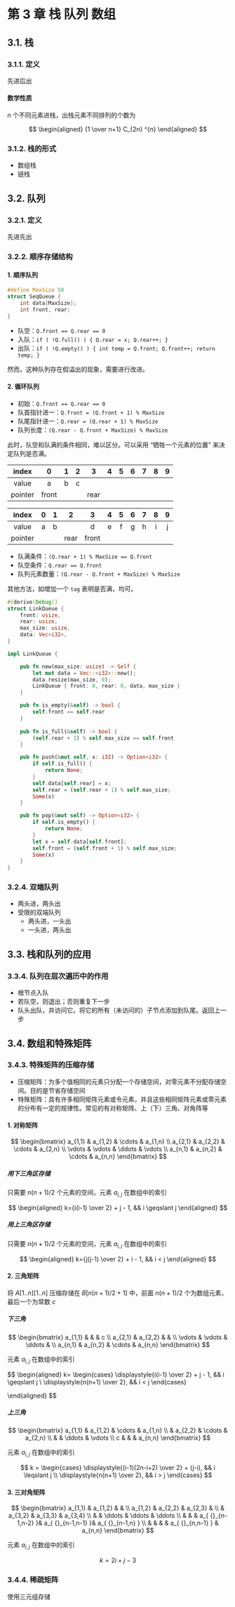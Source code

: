# 第 3 章 栈 队列 数组

## 3.1. 栈

### 3.1.1. 定义

先进后出

#### 数学性质

$n$ 个不同元素进栈，出栈元素不同排列的个数为

$$
\begin{aligned}
{1 \over n+1} C_{2n} ^{n}
\end{aligned}
$$

### 3.1.2. 栈的形式

- 数组栈
- 链栈

## 3.2. 队列

### 3.2.1. 定义

先进先出

### 3.2.2. 顺序存储结构

#### 1. 顺序队列

```cpp
#define MaxSize 50
struct SeqQueue {
	int data[MaxSize];
	int front, rear;
}
```

- 队空：`Q.front == Q.rear == 0`
- 入队：`if ( !Q.full() ) { Q.rear = x; Q.rear++; }`
- 出队：`if ( !Q.empty() ) { int temp = Q.front; Q.front++; return temp; }`

然而，这种队列存在假溢出的现象，需要进行改进。

#### 2. 循环队列

- 初始：`Q.front == Q.rear == 0`
- 队首指针进一：`Q.front = (Q.front + 1) % MaxSize`
- 队尾指针进一：`Q.rear = (Q.rear + 1) % MaxSize`
- 队列长度：`(Q.rear - Q.front + MaxSize) % MaxSize`

此时，队空和队满的条件相同，难以区分。可以采用 “牺牲一个元素的位置” 来决定队列是否满。

|  index  |   0   |  1  |  2  |  3   | 4   | 5   | 6   | 7   | 8   | 9   |
|:-------:|:-----:|:---:|:---:|:----:|:---:|:---:|:---:|:---:|:---:|:---:|
|  value  |   a   |  b  |  c  |      |     |     |     |     |     |     |
| pointer | front |     |     | rear |     |     |     |     |     |     |

|  index  |  0  |  1  |  2   |   3   |  4  |  5  |  6  |  7  |  8  |  9  |
|:-------:|:---:|:---:|:----:|:-----:|:---:|:---:|:---:|:---:|:---:|:---:|
|  value  |  a  |  b  |      |   d   |  e  |  f  |  g  |  h  |  i  |  j  |
| pointer |     |     | rear | front |     |     |     |     |     |     |

- 队满条件：`(Q.rear + 1) % MaxSize == Q.front`
- 队空条件：`Q.rear == Q.front`
- 队列元素数量：`(Q.rear - Q.front + MaxSize) % MaxSize`

其他方法，如增加一个 `tag` 表明是否满，均可。

```rust
#[derive(Debug)]
struct LinkQueue {
    front: usize, 
    rear: usize,
    max_size: usize,
    data: Vec<i32>,
}

impl LinkQueue {

    pub fn new(max_size: usize) -> Self {
        let mut data = Vec::<i32>::new();
        data.resize(max_size, 0);
        LinkQueue { front: 0, rear: 0, data, max_size }
    }

    pub fn is_empty(&self) -> bool {
        self.front == self.rear
    }
    
    pub fn is_full(&self) -> bool {
        (self.rear + 1) % self.max_size == self.front
    }

    pub fn push(&mut self, x: i32) -> Option<i32> {
        if self.is_full() {
            return None;
        }
        self.data[self.rear] = x;
        self.rear = (self.rear + 1) % self.max_size;
        Some(x)
    }

    pub fn pop(&mut self) -> Option<i32> {
        if self.is_empty() {
            return None;
        }
        let x = self.data[self.front];
        self.front = (self.front + 1) % self.max_size;
        Some(x)
    }
}
```

### 3.2.4. 双端队列

- 两头进，两头出
- 受限的双端队列
	- 两头进，一头出
	- 一头进，两头出

## 3.3. 栈和队列的应用

### 3.3.4. 队列在层次遍历中的作用

- 根节点入队
- 若队空，则退出；否则重复下一步
- 队头出队，并访问它。将它的所有（未访问的）子节点添加到队尾。返回上一步

## 3.4. 数组和特殊矩阵

### 3.4.3. 特殊矩阵的压缩存储

- 压缩矩阵：为多个值相同的元素只分配一个存储空间，对零元素不分配存储空间。目的是节省存储空间
- 特殊矩阵：具有许多相同矩阵元素或令元素，并且这些相同矩阵元素或零元素的分布有一定的规律性。常见的有对称矩阵、上（下）三角、对角阵等

#### 1. 对称矩阵

$$
\begin{bmatrix}
a_{1,1} & a_{1,2} & \cdots & a_{1,n} \\
a_{2,1} & a_{2,2} & \cdots & a_{2,n} \\
\vdots & \vdots & \ddots  & \vdots \\
a_{n,1} & a_{n,2} & \cdots & a_{n,n} 
\end{bmatrix}
$$

##### 用下三角区存储

只需要 $n(n+1)/2$ 个元素的空间，元素 $a_{i,j}$ 在数组中的索引

$$
\begin{aligned}
k={i(i-1) \over 2} + j - 1, && i \geqslant j
\end{aligned}
$$

##### 用上三角区存储

只需要 $n(n+1)/2$ 个元素的空间，元素 $a_{i,j}$ 在数组中的索引

$$
\begin{aligned}
k={j(j-1) \over 2} + i - 1, && i < j
\end{aligned}
$$

#### 2. 三角矩阵

将 $A[1..n][1..n]$ 压缩存储在 $B[n(n+1)/2+1]$ 中，前面 $n(n+1)/2$ 个为数组元素，最后一个为常数 $c$

##### 下三角

$$
\begin{bmatrix}
a_{1,1} &   &   & c  \\
a_{2,1} & a_{2,2} &   &   \\
\vdots & \vdots & \ddots  &   \\
a_{n,1} & a_{n,2} & \cdots & a_{n,n} 
\end{bmatrix}
$$

元素 $a_{i,j}$ 在数组中的索引

$$
\begin{aligned}
k= 
\begin{cases}
 \displaystyle{i(i-1) \over 2} + j - 1, && i \geqslant j \\
 \displaystyle{n(n+1) \over 2}, && i < j
\end{cases}

\end{aligned}
$$

##### 上三角

$$
\begin{bmatrix}
a_{1,1} & a_{1,2} & \cdots & a_{1,n} \\
  & a_{2,2} & \cdots & a_{2,n} \\
  &   & \ddots  & \vdots \\
 c &   &   & a_{n,n} 
\end{bmatrix}
$$

元素 $a_{i,j}$ 在数组中的索引

$$
k = 
\begin{cases}
\displaystyle{(i-1)(2n-i+2) \over 2} + (j-i), && i \leqslant j \\
\displaystyle{n(n+1) \over 2}, && i > j
\end{cases}
$$

#### 3. 三对角矩阵

$$
\begin{bmatrix}
a_{1,1} & a_{1,2} &  &  \\
a_{1,2} & a_{2,2} &  a_{2,3} &  \\
 & a_{3,2} & a_{3,3} & a_{3,4} \\
 &  & \ddots & \ddots & \ddots \\
 & & & a_{ {}_{n-1,n-2} }& a_{ {}_{n-1,n-1} }& a_{ {}_{n-1,n} } \\
 & & & & a_{ {}_{n,n-1} } & a_{n,n}
\end{bmatrix}
$$

元素 $a_{i,j}$ 在数组中的索引

$$
k=2i+j-3
$$

### 3.4.4. 稀疏矩阵

使用三元组存储




